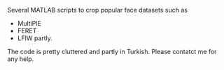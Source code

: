 Several MATLAB scripts to crop popular face datasets such as 
* MultiPIE
* FERET
* LFIW partly.

The code is pretty cluttered and partly in Turkish. Please contatct me for any help.
